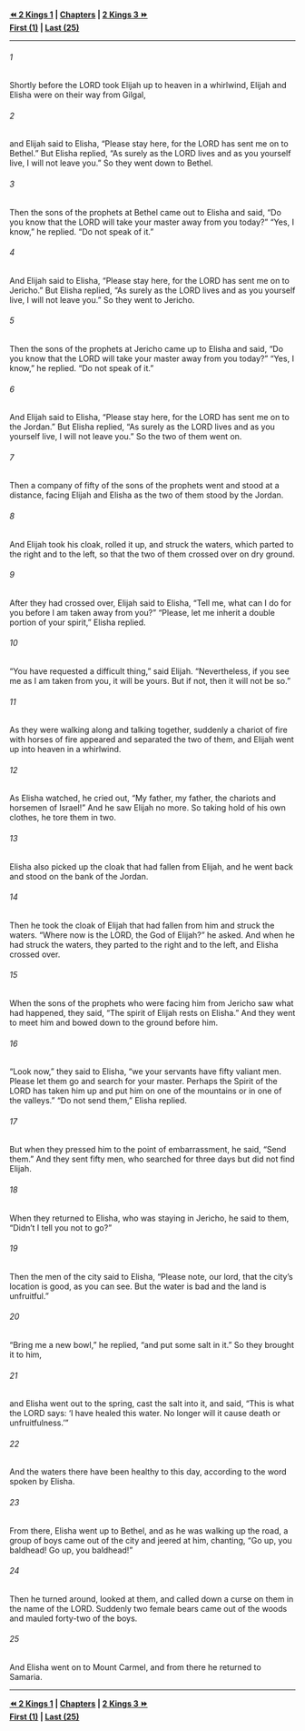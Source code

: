   
**[⏪ 2 Kings 1](./2%20Kings%201.md) | [Chapters](./_index.md) | [2 Kings 3 ⏩](./2%20Kings%203.md)**  
**[First (1)](./2%20Kings%201.md) | [Last (25)](./2%20Kings%2025.md)**  
  
---  
  
###### 1  
Shortly before the LORD took Elijah up to heaven in a whirlwind, Elijah and Elisha were on their way from Gilgal,  
  
###### 2  
and Elijah said to Elisha, “Please stay here, for the LORD has sent me on to Bethel.” But Elisha replied, “As surely as the LORD lives and as you yourself live, I will not leave you.” So they went down to Bethel.  
  
###### 3  
Then the sons of the prophets at Bethel came out to Elisha and said, “Do you know that the LORD will take your master away from you today?” “Yes, I know,” he replied. “Do not speak of it.”  
  
###### 4  
And Elijah said to Elisha, “Please stay here, for the LORD has sent me on to Jericho.” But Elisha replied, “As surely as the LORD lives and as you yourself live, I will not leave you.” So they went to Jericho.  
  
###### 5  
Then the sons of the prophets at Jericho came up to Elisha and said, “Do you know that the LORD will take your master away from you today?” “Yes, I know,” he replied. “Do not speak of it.”  
  
###### 6  
And Elijah said to Elisha, “Please stay here, for the LORD has sent me on to the Jordan.” But Elisha replied, “As surely as the LORD lives and as you yourself live, I will not leave you.” So the two of them went on.  
  
###### 7  
Then a company of fifty of the sons of the prophets went and stood at a distance, facing Elijah and Elisha as the two of them stood by the Jordan.  
  
###### 8  
And Elijah took his cloak, rolled it up, and struck the waters, which parted to the right and to the left, so that the two of them crossed over on dry ground.  
  
###### 9  
After they had crossed over, Elijah said to Elisha, “Tell me, what can I do for you before I am taken away from you?” “Please, let me inherit a double portion of your spirit,” Elisha replied.  
  
###### 10  
“You have requested a difficult thing,” said Elijah. “Nevertheless, if you see me as I am taken from you, it will be yours. But if not, then it will not be so.”  
  
###### 11  
As they were walking along and talking together, suddenly a chariot of fire with horses of fire appeared and separated the two of them, and Elijah went up into heaven in a whirlwind.  
  
###### 12  
As Elisha watched, he cried out, “My father, my father, the chariots and horsemen of Israel!” And he saw Elijah no more. So taking hold of his own clothes, he tore them in two.  
  
###### 13  
Elisha also picked up the cloak that had fallen from Elijah, and he went back and stood on the bank of the Jordan.  
  
###### 14  
Then he took the cloak of Elijah that had fallen from him and struck the waters. “Where now is the LORD, the God of Elijah?” he asked. And when he had struck the waters, they parted to the right and to the left, and Elisha crossed over.  
  
###### 15  
When the sons of the prophets who were facing him from Jericho saw what had happened, they said, “The spirit of Elijah rests on Elisha.” And they went to meet him and bowed down to the ground before him.  
  
###### 16  
“Look now,” they said to Elisha, “we your servants have fifty valiant men. Please let them go and search for your master. Perhaps the Spirit of the LORD has taken him up and put him on one of the mountains or in one of the valleys.” “Do not send them,” Elisha replied.  
  
###### 17  
But when they pressed him to the point of embarrassment, he said, “Send them.” And they sent fifty men, who searched for three days but did not find Elijah.  
  
###### 18  
When they returned to Elisha, who was staying in Jericho, he said to them, “Didn’t I tell you not to go?”  
  
###### 19  
Then the men of the city said to Elisha, “Please note, our lord, that the city’s location is good, as you can see. But the water is bad and the land is unfruitful.”  
  
###### 20  
“Bring me a new bowl,” he replied, “and put some salt in it.” So they brought it to him,  
  
###### 21  
and Elisha went out to the spring, cast the salt into it, and said, “This is what the LORD says: ‘I have healed this water. No longer will it cause death or unfruitfulness.’”  
  
###### 22  
And the waters there have been healthy to this day, according to the word spoken by Elisha.  
  
###### 23  
From there, Elisha went up to Bethel, and as he was walking up the road, a group of boys came out of the city and jeered at him, chanting, “Go up, you baldhead! Go up, you baldhead!”  
  
###### 24  
Then he turned around, looked at them, and called down a curse on them in the name of the LORD. Suddenly two female bears came out of the woods and mauled forty-two of the boys.  
  
###### 25  
And Elisha went on to Mount Carmel, and from there he returned to Samaria.  
  
  
---  
  
**[⏪ 2 Kings 1](./2%20Kings%201.md) | [Chapters](./_index.md) | [2 Kings 3 ⏩](./2%20Kings%203.md)**  
**[First (1)](./2%20Kings%201.md) | [Last (25)](./2%20Kings%2025.md)**  
  
